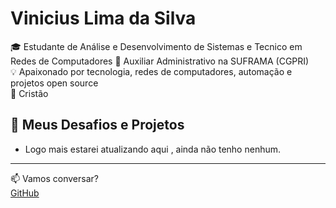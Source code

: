 # Vinicius Lima da Silva

🎓 Estudante de Análise e Desenvolvimento de Sistemas  e Tecnico em Redes de Computadores
💼 Auxiliar Administrativo na SUFRAMA (CGPRI)  
💡 Apaixonado por tecnologia, redes de computadores, automação e projetos open source  
🙏 Cristão


## 🚀 Meus Desafios e Projetos

- Logo mais estarei atualizando aqui , ainda não tenho nenhum. 


---

📫 Vamos conversar?  
 [GitHub](https://github.com/silvavin)
